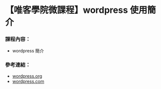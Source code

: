 # 【唯客學院微課程】wordpress 使用簡介

### 課程內容：

* wordpress 簡介

### 參考連結：

* [wordpress.org](https://wordpress.org/)
* [wordpress.com](https://wordpress.com/zh-tw/)